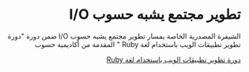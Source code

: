 <div dir="rtl">
<h1> تطوير مجتمع يشبه حسوب I/O </h1>
<p>الشيفرة المصدرية الخاصة بمسار تطوير مجتمع يشبه حسوب I/O ضمن دورة "دورة تطوير تطبيقات الويب باستخدام لغة Ruby
" المقدمة من أكاديمية حسوب</p>

<div>
<a href="https://academy.hsoub.com/learn/ruby-web-application-development/">دورة تطوير تطبيقات الويب باستخدام لغة Ruby</a>
</div>
</div>
